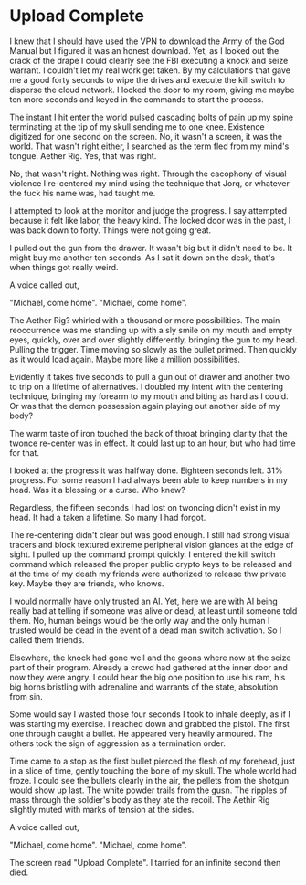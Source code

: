 # Upload Complete

I knew that I should have used the VPN to download the Army of the God Manual but I figured it was an honest download. Yet, as I looked out the crack of the drape I could clearly see the FBI executing a knock and seize warrant. I couldn't let my real work get taken. By my calculations that gave me a good forty seconds to wipe the drives and execute the kill switch to disperse the cloud network. I locked the door to my room, giving me maybe ten more seconds and keyed in the commands to start the process.

The instant I hit enter the world pulsed cascading bolts of pain up my spine terminating at the tip of my skull sending me to one knee. Existence digitized for one second on the screen. No, it wasn't a screen, it was the world. That wasn't right either, I searched as the term fled from my mind's tongue. Aether Rig. Yes, that was right.

No, that wasn't right. Nothing was right. Through the cacophony of visual violence I re-centered my mind using the technique that Jorq, or whatever the fuck his name was, had taught me.

I attempted to look at the monitor and judge the progress. I say attempted because it felt like labor, the heavy kind. The locked door was in the past, I was back down to forty. Things were not going great.

I pulled out the gun from the drawer. It wasn't big but it didn't need to be. It might buy me another ten seconds. As I sat it down on the desk, that's when things got really weird.

A voice called out,

"Michael, come home".
"Michael, come home".

The Aether Rig? whirled with a thousand or more possibilities. The main reoccurrence was me standing up with a sly smile on my mouth and empty eyes, quickly, over and over slightly differently, bringing the gun to my head. Pulling the trigger. Time moving so slowly as the bullet primed. Then quickly as it would load again. Maybe more like a million possibilities.

Evidently it takes five seconds to pull a gun out of drawer and another two to trip on a lifetime of alternatives. I doubled my intent with the centering technique, bringing my forearm to my mouth and biting as hard as I could. Or was that the demon possession again playing out another side of my body?

The warm taste of iron touched the back of throat bringing clarity that the twonce re-center was in effect. It could last up to an hour, but who had time for that.


I looked at the progress it was halfway done. Eighteen seconds left. 31% progress. For some reason I had always been able to keep numbers in my head. Was it a blessing or a curse. Who knew?

Regardless, the fifteen seconds I had lost on twoncing didn't exist in my head. It had a taken a lifetime. So many I had forgot.

The re-centering didn't clear but was good enough. I still had strong visual tracers and block textured extreme peripheral vision glances at the edge of sight. I pulled up the command prompt quickly. I entered the kill switch command which released the proper public crypto keys to be released and at the time of my death my friends were authorized to release thw private key.  Maybe they are friends, who knows.

I would normally have only trusted an AI. Yet, here we are with AI being really bad at telling if someone was alive or dead, at least until someone told them.  No, human beings would be the only way and the only human I trusted would be dead in the event of a dead man switch activation. So I called them friends.

Elsewhere, the knock had gone well and the goons where now at the seize part of their program. Already a crowd had gathered at the inner door and now they were angry. I could hear the big one position to use his ram, his big horns bristling with adrenaline and warrants of the state, absolution from sin.

Some would say I wasted those four seconds I took to inhale deeply, as if I was starting my exercise. I reached down and grabbed the pistol. The first one through caught a bullet. He appeared very heavily armoured. The others took the sign of aggression as a termination order.

Time came to a stop as the first bullet pierced the flesh of my forehead, just in a slice of time, gently touching the bone of my skull. The whole world had froze. I could see the bullets clearly in the air, the pellets from the shotgun would show up last. The white powder trails from the gusn. The ripples of mass through the soldier's body as they ate the recoil.  The Aethir Rig slightly muted with marks of tension at the sides.

A voice called out,

"Michael, come home".
"Michael, come home".


The screen read "Upload Complete". I tarried for an infinite second then died.


